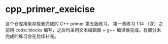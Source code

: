 # cpp_primer_exeicise
这个仓库用来存放我完成的 C++ primer 第五版练习。
第一章练习 1.14 （含）之前用 code::blocks 编写，之后均采用文本编辑器 + g++ 编译器完成。有部分未完成的练习会在后续补充。
